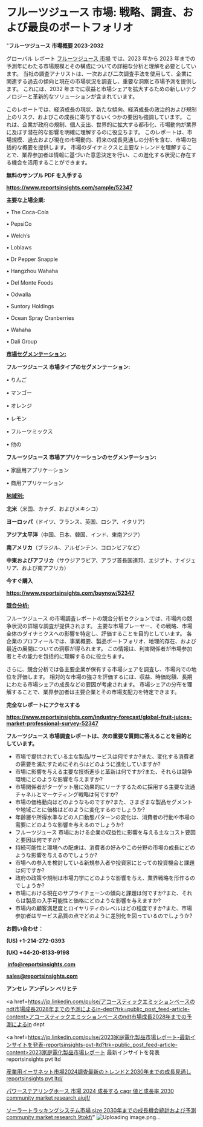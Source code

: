 # フルーツジュース 市場: 戦略、調査、および最良のポートフォリオ

"<strong>フルーツジュース 市場概要 2023-2032</strong>

グローバル レポート <a href=https://www.reportsinsights.com/sample/52347>フルーツジュース 市場</a> では、2023 年から 2023 年までの予測年にわたる市場規模とその構成についての詳細な分析と理解を必要としています。 当社の調査アナリストは、一次および二次調査手法を使用して、企業に関連する過去の傾向と現在の市場状況を調査し、重要な洞察と市場予測を提供します。 これには、2032 年までに収益と市場シェアを拡大​​するための新しいテクノロジーと革新的なソリューションが含まれています。

このレポートでは、経済成長の現状、新たな傾向、経済成長の政治的および規制上のリスク、およびこの成長に寄与するいくつかの要因も強調しています。 これは、企業が政府の規制、個人支出、世界的に拡大する都市化、市場動向が業界に及ぼす潜在的な影響を明確に理解するのに役立ちます。 このレポートは、市場規模、過去および現在の市場動向、将来の成長見通しの分析を含む、市場の包括的な概要を提供します。 市場のダイナミクスと主要なトレンドを理解することで、業界参加者は情報に基づいた意思決定を行い、この進化する状況に存在する機会を活用することができます。

<strong><b>無料のサンプル PDF を入手する</b></strong>

<a href=https://www.reportsinsights.com/sample/52347><strong><u>https://www.reportsinsights.com/sample/52347</u></strong></a>

<strong>主要な上場企業:</strong>

• The Coca-Cola

• PepsiCo

• Welch’s

• Loblaws

• Dr Pepper Snapple

• Hangzhou Wahaha

• Del Monte Foods

• Odwalla

• Suntory Holdings

• Ocean Spray Cranberries

• Wahaha

• Dali Group

<strong><u>市場セグメンテーション</u></strong><strong><u>:</u></strong>

<strong>フルーツジュース 市場タイプのセグメンテーション:</strong>

• りんご

• マンゴー

• オレンジ

• レモン

• フルーツミックス

• 他の

<strong>フルーツジュース 市場アプリケーションのセグメンテーション:</strong>

• 家庭用アプリケーション

• 商用アプリケーション

<strong><u>地域別</u></strong><strong><u>:</u></strong>

<strong>北米</strong>（米国、カナダ、およびメキシコ）

<strong>ヨーロッパ</strong>（ドイツ、フランス、英国、ロシア、イタリア）

<strong>アジア太平洋</strong>（中国、日本、韓国、インド、東南アジア）

<strong>南アメリカ</strong>（ブラジル、アルゼンチン、コロンビアなど）

<strong>中東およびアフリカ</strong>（サウジアラビア、アラブ首長国連邦、エジプト、ナイジェリア、および南アフリカ）

<strong>今すぐ購入</strong>

<a href=https://www.reportsinsights.com/buynow/52347><strong><u>https://www.reportsinsights.com/buynow/52347</u></strong></a>

<strong><u>競合分析:</u></strong>

フルーツジュース の市場調査レポートの競合分析セクションでは、市場内の競争状況の詳細な調査が提供されます。 主要な市場プレーヤー、その戦略、市場全体のダイナミクスへの影響を特定し、評価することを目的としています。 各企業のプロフィールでは、事業概要、製品ポートフォリオ、地理的存在、および最近の展開についての洞察が得られます。 この情報は、利害関係者が市場参加者とその能力を包括的に理解するのに役立ちます。

さらに、競合分析では各主要企業が保有する市場シェアを調査し、市場内での地位を評価します。 相対的な市場の強さを評価するには、収益、時価総額、長期にわたる市場シェアの成長などの要因が考慮されます。 市場シェアの分布を理解することで、業界参加者は主要企業とその市場支配力を特定できます。

<strong>完全なレポートにアクセスする</strong>

<a href=https://www.reportsinsights.com/industry-forecast/global-fruit-juices-market-professional-survey-52347><strong><u><b>https://www.reportsinsights.com/industry-forecast/global-fruit-juices-market-professional-survey-52347</b></u></strong></a>

<strong><b>フルーツジュース 市場調査レポートは、次の重要な質問に答えることを目的としています。</b></strong>
<ul>
  <li>市場で提供されている主な製品/サービスは何ですか?また、変化する消費者の需要を満たすためにそれらはどのように進化していますか?</li>
  <li>市場に影響を与える主要な技術進歩と革新は何ですか?また、それらは競争環境にどのような影響を与えますか?</li>
  <li>市場関係者がターゲット層に効果的にリーチするために採用する主要な流通チャネルとマーケティング戦略は何ですか?</li>
  <li>市場の価格動向はどのようなものですか?また、さまざまな製品セグメントや地域ごとに価格はどのように変化するのでしょうか?</li>
  <li>年齢層や所得水準などの人口動態パターンの変化は、消費者の行動や市場の需要にどのような影響を与えるのでしょうか?</li>
  <li>フルーツジュース 市場における企業の収益性に影響を与える主なコスト要因と要因は何ですか?</li>
  <li>持続可能性と環境への配慮は、消費者の好みやこの分野の市場の成長にどのような影響を与えるのでしょうか?</li>
  <li>市場への参入を検討している新規参入者や投資家にとっての投資機会と課題は何ですか?</li>
  <li>政府の政策や規制は市場力学にどのような影響を与え、業界戦略を形作るのでしょうか?</li>
  <li>市場における現在のサプライチェーンの傾向と課題は何ですか?また、それらは製品の入手可能性と価格にどのような影響を与えますか?</li>
  <li>市場内の顧客満足度とロイヤリティのレベルはどの程度ですか?また、市場参加者はサービス品質の点でどのように差別化を図っているのでしょうか?</li>
</ul>
<strong>お問い合わせ：</strong>

<strong>(US) +1-214-272-0393</strong>

<strong>(UK) +44-20-8133-9198</strong>

<strong> </strong><a href=info@reportsinsights.com><strong><u>info@reportsinsights.com</u></strong></a>

<a href=sales@reportsinsights.com><strong><u>sales@reportsinsights.com</u></strong></a>

<strong>アンセレ アンデレン ベリヒテ</strong>

<a href=https://jp.linkedin.com/pulse/アコースティックエミッションベースのndt市場成長2028年までの予測によるin-dept?trk=public_post_feed-article-content>アコースティックエミッションベースのndt市場成長2028年までの予測によるin dept</a>

<a href=https://jp.linkedin.com/pulse/2023家庭電化製品市場レポート-最新インサイトを発表-reportsinsights-pvt-ltd?trk=public_post_feed-article-content>2023家庭電化製品市場レポート 最新インサイトを発表 reportsinsights pvt ltd</a>

<a href=https://www.linkedin.com/pulse/産業用イーサネット市場2024調査最新のトレンドと2030年までの成長見通し-reportsinsights-pvt-ltd/>産業用イーサネット市場2024調査最新のトレンドと2030年までの成長見通し reportsinsights pvt ltd/</a>

<a href=https://www.linkedin.com/pulse/パワーステアリングホース-市場-2024-成長する-cagr-値と成長率-2030-community-market-research-aiujf/>パワーステアリングホース 市場 2024 成長する cagr 値と成長率 2030 community market research aiujf/</a>

<a href=https://www.linkedin.com/pulse/ソーラートラッキングシステム市場-size-2030年までの成長機会統計および予測-community-market-research-9tokf/>ソーラートラッキングシステム市場 size 2030年までの成長機会統計および予測 community market research 9tokf/</a>"
![Uploading image.png…]()
